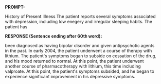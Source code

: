 **PROMPT:**

History of Present Illness The patient reports several symptoms associated with depression, including low enegery and irregular sleeping habits. The patient has

**RESPONSE (Sentence ending after 60th word):**

been diagnosed as having bipolar disorder and given antipsychotic agents in the past. In early 2004, the patient underwent a course of therapy with lithium. The patient's symptoms began to subside on cessation of the drug, and his mood returned to normal. At this point, the patient underwent another course of pharmacotherapy with lithium, this time including valproate. At this point, the patient's symptoms subsided, and he began to experience significant improvement in his depressive symptoms. 